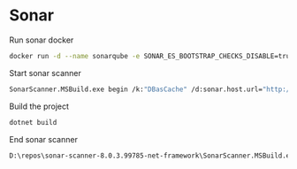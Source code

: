 # Sonar

Run sonar docker

```bash
docker run -d --name sonarqube -e SONAR_ES_BOOTSTRAP_CHECKS_DISABLE=true -p 9000:9000 sonarqube:latest
```

Start sonar scanner

```bash
SonarScanner.MSBuild.exe begin /k:"DBasCache" /d:sonar.host.url="http://127.0.0.1:9000"  /d:sonar.token="sqp_4a5c9b68511ab7c333baf127560e2d31af7dda31"
```

Build the project

```bash
dotnet build
```

End sonar scanner

```bash
D:\repos\sonar-scanner-8.0.3.99785-net-framework\SonarScanner.MSBuild.exe end /d:sonar.token="sqp_4a5c9b68511ab7c333baf127560e2d31af7dda31"
```